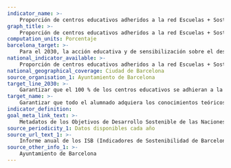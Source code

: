```yaml
---
indicator_name: >-
    Proporción de centros educativos adheridos a la red Escuelas + Sostenibles (incluye escoles bressol, educación infantil y primaria, ESO, ciclos formativos, escuelas especiales, bachillerato y escuelas de adultos)
graph_title: >-
    Proporción de centros educativos adheridos a la red Escuelas + Sostenibles (incluye escoles bressol, educación infantil y primaria, ESO, ciclos formativos, escuelas especiales, bachillerato y escuelas de adultos)
computation_units: Porcentaje
barcelona_target: >-
    Para el 2030, la acción educativa y de sensibilización sobre el desarrollo sostenible y sobre los derechos humanos llegará a todos los centros educativos
national_indicator_available: >-
    Proporción de centros educativos adheridos a la red Escuelas + Sostenibles (incluye escoles bressol, educación infantil y primaria, ESO, ciclos formativos, escuelas especiales, bachillerato y escuelas de adultos)
national_geographical_coverage: Ciudad de Barcelona
source_organisation_1: Ayuntamiento de Barcelona
target_line_2030: >-
    Garantizar que el 100 % de los centros educativos se adhieran a la red Escuelas + Sostenibles 
target_name: >-
    Garantizar que todo el alumnado adquiera los conocimientos teóricos y prácticos necesarios para promover el desarrollo sostenible a través, entre otras cosas, de la educación para el desarrollo sostenible y la adopción de estilos de vida sostenibles, los derechos humanos, la igualdad de género, la promoción de una cultura de paz y no violencia, la ciudadanía mundial y la valoración de la diversidad cultural y de la contribución de la cultura al desarrollo sostenible
indicator_definition:
goal_meta_link_text: >-
    Metadatos de los Objetivos de Desarrollo Sostenible de las Naciones Unidas (pdf 894kB)
source_periodicity_1: Datos disponibles cada año
source_url_text_1: >-
    Informe anual de los ISB (Indicadores de Sostenibilidad de Barcelona) 
source_other_info_1: >-
    Ayuntamiento de Barcelona
---
```

